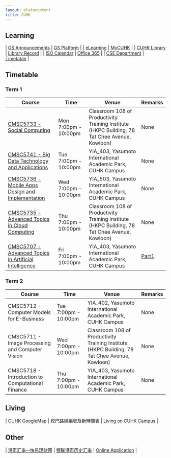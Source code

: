 ```yaml
---
layout: plaincontent
title: CUHK
---
```


## Learning

| [GS Announcements](http://www2.cuhk.edu.hk/gss/genews.php) | [GS Platform](https://www.gradsch.cuhk.edu.hk/pgstudent/pgstud_main.aspx) |
| [eLearning](https://elearn.cuhk.edu.hk/) | [MyCUHK](https://portal.cuhk.edu.hk/psp/epprd/?cmd=login) |
| [CUHK Library](http://www.lib.cuhk.edu.hk/en) | [Library Record](https://library.cuhk.edu.hk/patroninfo~S15) |
| [ISO Calendar](http://www.iso.cuhk.edu.hk/english/publications/calendar/) | [Office 365](https://portal.office.com/Home) |
| [CSE Department](http://translate.itsc.cuhk.edu.hk/uniTS/www.cse.cuhk.edu.hk/v7/b5/index.html) | [Timetable](http://msc.cse.cuhk.edu.hk/en/corner/timetable.html) |


## Timetable

### Term 1

| Course | Time | Venue | Remarks |
| --- | --- | --- | --- |
| [CMSC5733 - Social Computing](https://www.cse.cuhk.edu.hk/irwin.king/teaching/cmsc5733/2015) | Mon 7:00pm - 10:00pm | Classroom 108 of Productivity Training Institute (HKPC Building, 78 Tat Chee Avenue, Kowloon) | None |
| [CMSC5741 - Big Data Technology and Applications](https://wiki.cse.cuhk.edu.hk/user/cmsc5741/doku.php?id=home) | Tue 7:00pm - 10:00pm | YIA_403, Yasumoto International Academic Park, CUHK Campus | None |
| [CMSC5736 - Mobile Apps Design and Implementation](https://elearn.cuhk.edu.hk/) | Wed 7:00pm - 10:00pm | YIA_503, Yasumoto International Academic Park, CUHK Campus | None |
| [CMSC5735 - Advanced Topics in Cloud Computing](http://mobitec.ie.cuhk.edu.hk/cmsc5735/) | Thu 7:00pm - 10:00pm | Classroom 108 of Productivity Training Institute (HKPC Building, 78 Tat Chee Avenue, Kowloon) | None |
| [CMSC5707 - Advanced Topics in Artificial Intelligence](http://translate.itsc.cuhk.edu.hk/uniTS/projgw.cse.cuhk.edu.hk:2884/cmsc5707/) | Fri 7:00pm - 10:00pm | YIA_403, Yasumoto International Academic Park, CUHK Campus | [Part1](http://translate.itsc.cuhk.edu.hk/uniTS/www.cse.cuhk.edu.hk/~khwong/www2/cmsc5707/cmsc5707.html) |


### Term 2

| Course | Time | Venue | Remarks |
| --- | --- | --- | --- |
| CMSC5712 - Computer Models for E-Business | Tue 7:00pm - 10:00pm | YIA_402, Yasumoto International Academic Park, CUHK Campus | None |
| CMSC5711 - Image Processing and Computer Vision | Wed 7:00pm - 10:00pm | Classroom 108 of Productivity Training Institute (HKPC Building, 78 Tat Chee Avenue, Kowloon) | None |
| CMSC5718 - Introduction to Computational Finance | Thu 7:00pm - 10:00pm | YIA_403, Yasumoto International Academic Park, CUHK Campus | None |


## Living

| [CUHK GoogleMap](https://www.google.com/maps/d/viewer?mid=zJYfOZySanr4.km5DyM4vSoRs) | [校巴路線編號及新時間表](http://www.cuhk.edu.hk/campus-transportation/chinese/campus-shuttle/plans-for-2012/new-bus-routes.html#current) | [Living on CUHK Campus](http://www.cuhk.edu.hk/english/campus/accommodation.html) |


## Other

| [港币汇率--快易理财网](http://www.kuaiyilicai.com/huilv/c-hkd.html) | [银联港币历史汇率](http://www.kuaiyilicai.com/huilv/d-unionpay-hkd.html) | [Online Application](https://www.gradsch.cuhk.edu.hk/OnlineApp/login.aspx) |
